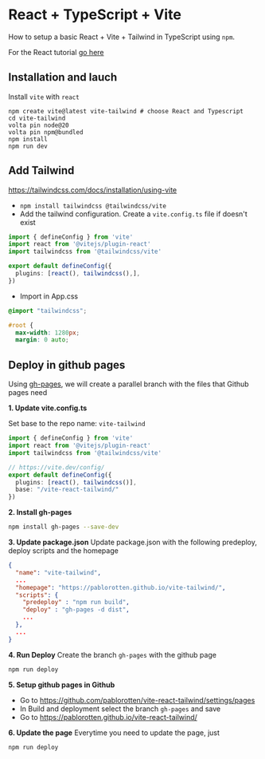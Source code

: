 # React + TypeScript + Vite

How to setup a basic React + Vite + Tailwind in TypeScript using `npm`.

For the React tutorial [go here](Learning-React.md)

## Installation and lauch

Install `vite` with `react` 

```shell
npm create vite@latest vite-tailwind # choose React and Typescript
cd vite-tailwind
volta pin node@20
volta pin npm@bundled
npm install
npm run dev
```

## Add Tailwind
https://tailwindcss.com/docs/installation/using-vite
- `npm install tailwindcss @tailwindcss/vite`
- Add the tailwind configuration. Create a `vite.config.ts` file if doesn't exist
```ts
import { defineConfig } from 'vite'
import react from '@vitejs/plugin-react'
import tailwindcss from '@tailwindcss/vite'

export default defineConfig({
  plugins: [react(), tailwindcss(),],
})
```
- Import in App.css
```css
@import "tailwindcss";

#root {
  max-width: 1280px;
  margin: 0 auto;
```

## Deploy in github pages

Using [gh-pages](https://github.com/tschaub/gh-pages), we will create a parallel branch with the files that Github pages need

**1. Update vite.config.ts**
   
Set base to the repo name: `vite-tailwind`
```ts
import { defineConfig } from 'vite'
import react from '@vitejs/plugin-react'
import tailwindcss from '@tailwindcss/vite'

// https://vite.dev/config/
export default defineConfig({
  plugins: [react(), tailwindcss()],
  base: "/vite-react-tailwind/"
})
```

**2. Install gh-pages**
```sh
npm install gh-pages --save-dev
```

**3. Update package.json**
Update package.json with the following predeploy, deploy scripts and the homepage

```json
{
  "name": "vite-tailwind",
  ...
  "homepage": "https://pablorotten.github.io/vite-tailwind/",
  "scripts": {
    "predeploy" : "npm run build",
    "deploy" : "gh-pages -d dist",
    ...
  },
  ...
}
```

**4. Run Deploy**
Create the branch `gh-pages` with the github page
```sh
npm run deploy
```

**5. Setup github pages in Github**
* Go to https://github.com/pablorotten/vite-react-tailwind/settings/pages
* In Build and deployment select the branch `gh-pages` and save
* Go to https://pablorotten.github.io/vite-react-tailwind/

**6. Update the page**
Everytime you need to update the page, just
```sh
npm run deploy
```

